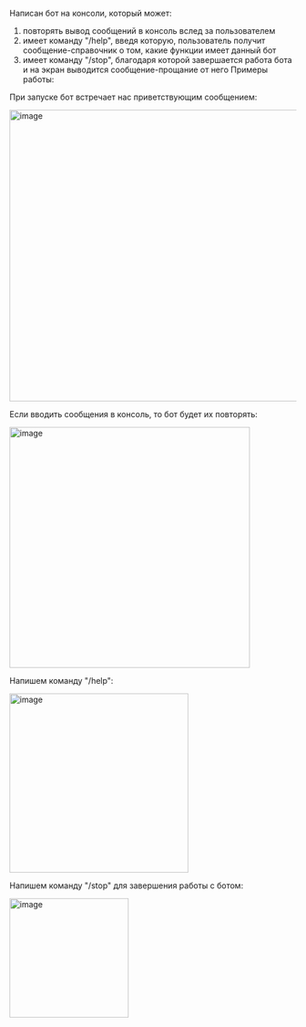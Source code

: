 Написан бот на консоли, который может:
1) повторять вывод сообщений в консоль вслед за пользователем
2) имеет команду "/help", введя которую, пользователь получит сообщение-справочник о том, какие функции имеет данный бот
3) имеет команду "/stop", благодаря которой завершается работа бота и на экран выводится сообщение-прощание от него
Примеры работы:

При запуске бот встречает нас приветствующим сообщением:



<img width="511" alt="image" src="https://github.com/MakaronynaZavtrak/Semenov_Salamakhin_edition/assets/114348027/6a71b17d-bd9f-4218-9610-98df200350bc">

Если вводить сообщения в консоль, то бот будет их повторять:



<img width="422" alt="image" src="https://github.com/MakaronynaZavtrak/Semenov_Salamakhin_edition/assets/114348027/18a62f4a-f98d-498f-9d44-50ad0aab0b52">

Напишем команду "/help":



<img width="314" alt="image" src="https://github.com/MakaronynaZavtrak/Semenov_Salamakhin_edition/assets/114348027/45fe0462-9521-456c-b382-c19a95ce75c4">

Напишем команду "/stop" для завершения работы с ботом:



<img width="209" alt="image" src="https://github.com/MakaronynaZavtrak/Semenov_Salamakhin_edition/assets/114348027/f4ecaeed-e454-4beb-897a-26a5fa3d9c9a">

